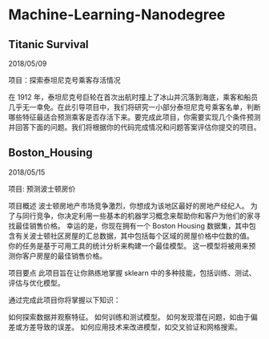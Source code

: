# Machine-Learning-Nanodegree

## Titanic Survival

2018/05/09

项目：探索泰坦尼克号乘客存活情况

在 1912 年，泰坦尼克号巨轮在首次出航时撞上了冰山并沉落到海底，乘客和船员几乎无一幸免。在此引导项目中，我们将研究一小部分泰坦尼克号乘客名单，判断哪些特征最适合预测乘客是否存活下来。要完成此项目，你需要实现几个条件预测并回答下面的问题。我们将根据你的代码完成情况和问题答案评估你提交的项目。

## Boston_Housing

2018/05/15

项目: 预测波士顿房价

项目概述
波士顿房地产市场竞争激烈，你想成为该地区最好的房地产经纪人。 为了与同行竞争，你决定利用一些基本的机器学习概念来帮助你和客户为他们的家寻找最佳销售价格。 幸运的是，你现在拥有一个 Boston Housing 数据集，其中包含有关波士顿社区房屋的汇总数据，其中包括每个区域的房屋价格中位数的值。 你的任务是基于可用工具的统计分析来构建一个最佳模型。 这一模型将被用来预测你客户房屋的最佳销售价格。

项目要点
此项目旨在让你熟练地掌握 sklearn 中的多种技能，包括训练、测试、评估与优化模型。

通过完成此项目你将掌握以下知识：

如何探索数据并观察特征。
如何训练和测试模型。
如何发现潜在问题，如由于偏差或方差导致的误差。
如何应用技术来改进模型，如交叉验证和网格搜索。
